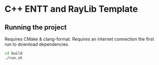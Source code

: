 # C++ ENTT and RayLib Template

## Running the project

Requires CMake & clang-format.
Requires an internet connection the first run to download dependencies.

```bash
cd build
./run.sh
```

